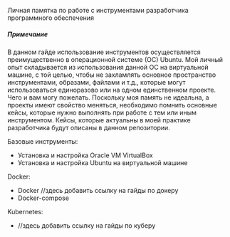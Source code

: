 Личная памятка по работе с инструментами разработчика программного обеспечения

##### Примечание
В данном гайде использование инструментов осуществляется преимущественно в операционной системе (ОС) Ubuntu. Мой личный опыт складывается из использования данной ОС на виртуальной машине, с той целью, чтобы не захламлять основное пространство инструментами, образами, файлами и т.д., которые могут использоваться единоразово или на одном единственном проекте.
Чего и вам могу пожелать. Поскольку моя память не идеальна, а проекты имеют свойство меняться, необходимо помнить основные кейсы, которые нужно выполнять при работе с тем или иным инструментом. Кейсы, которые актуальны в моей практике разработчика будут описаны в данном репозитории.

Базовые инструменты:
- Установка и настройка Oracle VM VirtualBox
- Установка и настройка Ubuntu на виртуальной машине

Docker:
- Docker //здесь добавить ссылку на гайды по докеру
- Docker-compose

Kubernetes:
- //здесь добавить ссылку на гайды по куберу


